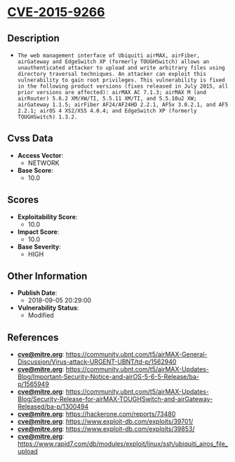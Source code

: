 
# [CVE-2015-9266](https://cve.mitre.org/cgi-bin/cvename.cgi?name=CVE-2015-9266)

## Description

- `The web management interface of Ubiquiti airMAX, airFiber, airGateway and EdgeSwitch XP (formerly TOUGHSwitch) allows an unauthenticated attacker to upload and write arbitrary files using directory traversal techniques. An attacker can exploit this vulnerability to gain root privileges. This vulnerability is fixed in the following product versions (fixes released in July 2015, all prior versions are affected): airMAX AC 7.1.3; airMAX M (and airRouter) 5.6.2 XM/XW/TI, 5.5.11 XM/TI, and 5.5.10u2 XW; airGateway 1.1.5; airFiber AF24/AF24HD 2.2.1, AF5x 3.0.2.1, and AF5 2.2.1; airOS 4 XS2/XS5 4.0.4; and EdgeSwitch XP (formerly TOUGHSwitch) 1.3.2.`

## Cvss Data

- **Access Vector**:
  - NETWORK
- **Base Score**:
  - 10.0

## Scores

- **Exploitability Score**:
  - 10.0
- **Impact Score**:
  - 10.0
- **Base Severity**:
  - HIGH

## Other Information

- **Publish Date**:
  - 2018-09-05 20:29:00
- **Vulnerability Status**:
  - Modified

## References

- **cve@mitre.org**: https://community.ubnt.com/t5/airMAX-General-Discussion/Virus-attack-URGENT-UBNT/td-p/1562940
- **cve@mitre.org**: https://community.ubnt.com/t5/airMAX-Updates-Blog/Important-Security-Notice-and-airOS-5-6-5-Release/ba-p/1565949
- **cve@mitre.org**: https://community.ubnt.com/t5/airMAX-Updates-Blog/Security-Release-for-airMAX-TOUGHSwitch-and-airGateway-Released/ba-p/1300494
- **cve@mitre.org**: https://hackerone.com/reports/73480
- **cve@mitre.org**: https://www.exploit-db.com/exploits/39701/
- **cve@mitre.org**: https://www.exploit-db.com/exploits/39853/
- **cve@mitre.org**: https://www.rapid7.com/db/modules/exploit/linux/ssh/ubiquiti_airos_file_upload

